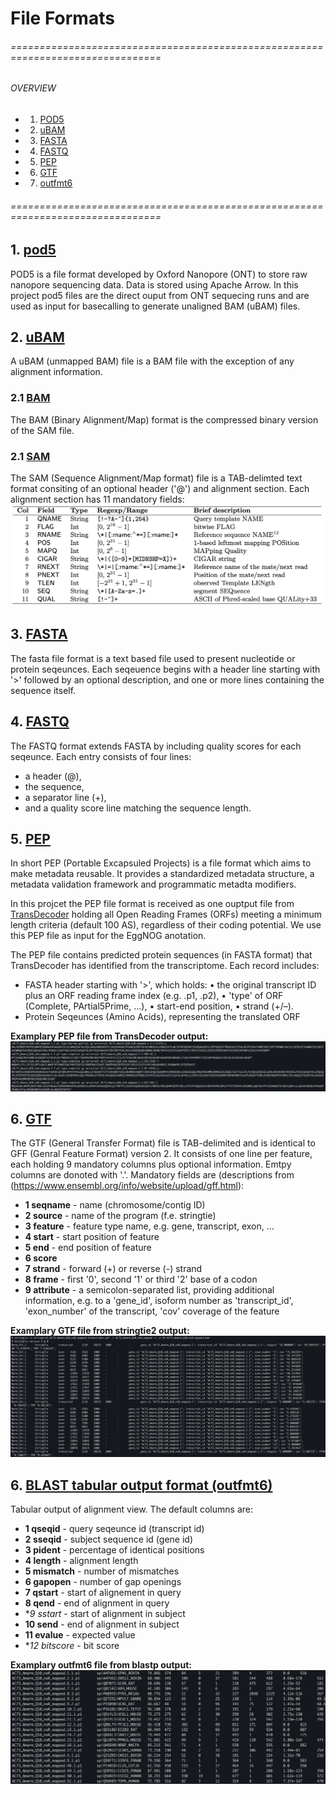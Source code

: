 #  File Formats

###### ================================================================================
###### OVERVIEW
+ 1. [ POD5 ](#pod5)
+ 2. [ uBAM ](#ubam)
+ 3. [ FASTA ](#fasta)
+ 4. [ FASTQ ](#fastq)
+ 5. [ PEP ](#pep)
+ 6. [ GTF ](#gtf)
+ 7. [ outfmt6 ](#blast_out)
###### ================================================================================

<a name="pod5"></a>
## 1. [pod5](https://pod5-file-format.readthedocs.io/en/latest/)
POD5 is a file format developed by Oxford Nanopore (ONT) to store raw nanopore sequencing data. Data is stored using Apache Arrow. 
In this project pod5 files are the direct ouput from ONT sequecing runs and are used as input for basecalling to generate unaligned BAM (uBAM) files.

<a name="ubam"></a>
## 2. [uBAM](https://gatk.broadinstitute.org/hc/en-us/articles/360035532132-uBAM-Unmapped-BAM-Format)
A uBAM (unmapped BAM) file is a BAM file with the exception of any alignment information.

### 2.1 [BAM](https://samtools.github.io/hts-specs/SAMv1.pdf)
The BAM (Binary Alignment/Map) format is the compressed binary version of the SAM file.

### 2.1 [SAM](https://samtools.github.io/hts-specs/SAMv1.pdf)
The SAM (Sequence Alignment/Map format) file is a TAB-delimted text format consiting of an optional header ('@') and alignment section. Each alignment section has 11 mandatory fields:
![SAM madatory fields](images/SAM_mandatory_fields.png)

<a name="fasta"></a>
## 3. [FASTA](https://rnnh.github.io/bioinfo-notebook/docs/file_formats.html)
The fasta file format is a text based file used to present nucleotide or protein seqeunces. Each seqeuence begins with a header line starting with '>' followed by an optional description, and one or more lines containing the sequence itself. 

<a name="fastq"></a>
## 4. [FASTQ](https://rnnh.github.io/bioinfo-notebook/docs/file_formats.html)
The FASTQ format extends FASTA by including quality scores for each seqeunce. Each entry consists of four lines: 
- a header (@), 
- the sequence, 
- a separator line (+), 
- and a quality score line matching the sequence length.

<a name="pep"></a>
## 5. [PEP](https://pep.databio.org/)
In short PEP (Portable Excapsuled Projects) is a file format which aims to make metadata reusable. It provides a standardized metadata structure, a metadata validation framework and programmatic metadta modifiers. 

In this projcet the PEP file format is received as one ouptput file from [TransDecoder](https://github.com/TransDecoder/TransDecoder/wiki) holding all Open Reading Frames (ORFs) meeting a minimum length criteria (default 100 AS), regardless of their coding potential. We use this PEP file as input for the EggNOG anotation.

The PEP file contains predicted protein sequences (in FASTA format) that TransDecoder has identified from the transcriptome. Each record includes:
- FASTA header starting with '>', which holds:
    •    the original transcript ID plus an ORF reading frame index (e.g. .p1, .p2), 
    •    'type' of ORF (Complete, PArtial5Prime, ...),
    •    start-end position,
    •    strand (+/–).
- Protein Seqeunces (Amino Acids), representing the translated ORF

**Examplary PEP file from TransDecoder output:**
![TransDecoder PEP output](images/TransDecoder_pep_output.png)

<a name="gtf"></a>
## 6. [GTF](https://www.ensembl.org/info/website/upload/gff.html)
The GTF (General Transfer Format) file is TAB-delimited and is identical to GFF (Genral Feature Format) version 2. It consists of one line per feature, each holding 9 mandatory columns plus optional information. Emtpy columns are donoted with '.'.
Mandatory fields are (descriptions from (https://www.ensembl.org/info/website/upload/gff.html):
- **1 seqname** - name (chromosome/contig ID)
- **2 source** - name of the program (f.e. stringtie)
- **3 feature** - feature type name, e.g. gene, transcript, exon, ...
- **4 start** - start position of feature
- **5 end** - end position of feature
- **6 score** 
- **7 strand** - forward (+) or reverse (-) strand
- **8 frame** - first '0', second '1' or third '2' base of a codon
- **9 attribute** - a semicolon-separated list, providing additional information, e.g.  to a 'gene_id', isoform number as 'transcript_id', 'exon_number' of the transcript, 'cov' coverage of the feature 

**Examplary GTF file from stringtie2 output:**
![stringtie2 GTF output](images/stringtie2_output.png)

<a name="blast_out"></a>
## 6. [BLAST tabular output format (outfmt6) ](https://www.ncbi.nlm.nih.gov/books/NBK279684/table/appendices.T.options_common_to_all_blast/)
Tabular output of alignment view. The default columns are:
- **1 qseqid** - query seqeunce id (transcript id)
- **2 sseqid** - subject sequence id (gene id)
- **3 pident** - percentage of identical positions
- **4 length** - alignment length
- **5 mismatch** - number of mismatches
- **6 gapopen** - number of gap openings
- **7 qstart** - start of alignement in query
- **8 qend** - end of alignment in query
- **9 sstart* - start of alignment in subject
- **10 send** - end of alignment in subject
- **11 evalue** - expected value
- **12 bitscore* - bit score

**Examplary outfmt6 file from blastp output:**
![blastp outfmt6 output](images/blastp_outfmt6_output.png)